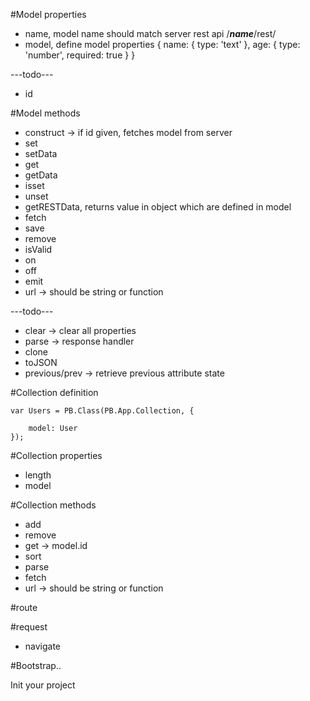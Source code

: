 #Model properties

* name, model name should match server rest api /***name***/rest/
* model, define model properties { name: { type: 'text' }, age: { type: 'number', required: true } }

---todo---
* id

#Model methods

* construct -> if id given, fetches model from server
* set
* setData
* get
* getData
* isset
* unset
* getRESTData, returns value in object which are defined in model
* fetch
* save
* remove
* isValid
* on
* off
* emit
* url -> should be string or function

---todo---
* clear -> clear all properties
* parse -> response handler
* clone
* toJSON
* previous/prev -> retrieve previous attribute state

#Collection definition
	
	var Users = PB.Class(PB.App.Collection, {
		
		model: User
	});

#Collection properties

* length
* model

#Collection methods

* add
* remove
* get -> model.id
* sort
* parse
* fetch
* url -> should be string or function

#route

#request

* navigate


#Bootstrap..

Init your project